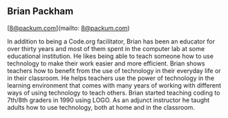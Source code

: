## Brian Packham

[8@packum.com](mailto: 8@packum.com)

In addition to being a Code.org facilitator, Brian has been an educator for over thirty years and most of them spent in the computer lab at some educational institution. He likes being able to teach someone how to use technology to make their work easier and more efficient. Brian shows teachers how to benefit from the use of technology in their everyday life or in their classroom. He helps teachers use the power of technology in the learning environment that comes with many years of working with different ways of using technology to teach others. Brian started teaching coding to 7th/8th graders in 1990 using LOGO.  As an adjunct instructor he taught adults how to use technology, both at home and in the classroom.
